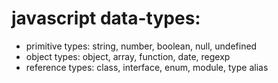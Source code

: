 # javascript data-types:

- primitive types: string, number, boolean, null, undefined
- object types: object, array, function, date, regexp
- reference types: class, interface, enum, module, type alias
